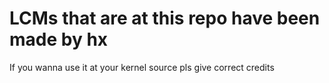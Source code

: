 # LCMs that are at this repo have been made by hx

If you wanna use it at your kernel source pls give correct credits
